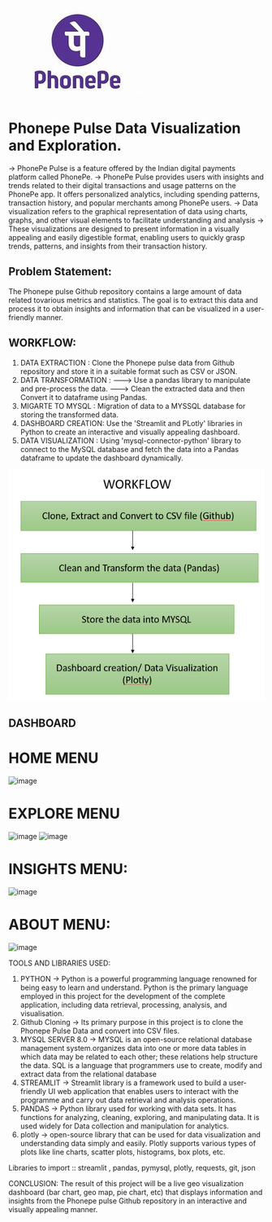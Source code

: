 ![image](images/logo.jpg)

# Phonepe Pulse Data Visualization and Exploration.
-> PhonePe Pulse is a feature offered by the Indian digital payments platform called PhonePe.
-> PhonePe Pulse provides users with insights and trends related to their digital transactions and usage patterns on the PhonePe app. It offers personalized analytics, including spending patterns, transaction history, and popular merchants among PhonePe users.
-> Data visualization refers to the graphical representation of data using charts, graphs, and other visual elements to facilitate understanding and analysis
-> These visualizations are designed to present information in a visually appealing and easily digestible format, enabling users to quickly grasp trends, patterns, and insights from their transaction history.

## Problem Statement:
The Phonepe pulse Github repository contains a large amount of data related tovarious metrics and statistics.
The goal is to extract this data and process it to obtain insights and information that can be visualized in a user-friendly manner.

## WORKFLOW:
1. DATA EXTRACTION :  Clone the Phonepe pulse data from Github repository and store it in a suitable format such as CSV or JSON.
2. DATA TRANSFORMATION :
    ---> Use a pandas library to manipulate and pre-process the data.
    ---> Clean the extracted data and then Convert it to dataframe using Pandas.
3. MIGARTE TO MYSQL : Migration of data to a MYSSQL database for storing the transformed data.
4. DASHBOARD CREATION: Use the 'Streamlit and PLotly' libraries in Python to create an interactive and visually appealing dashboard.
5. DATA VISUALIZATION : Using 'mysql-connector-python' library to connect to the MySQL database and fetch the data into a Pandas dataframe to update the dashboard dynamically.

![image](images/flow.png)

## DASHBOARD 

# HOME MENU
![image](images/home_page.jpg)

# EXPLORE MENU
![image](images/explore_1.jpg)
![image](images/explore_2.jpg)

# INSIGHTS MENU:
![image](images/insight_page.jpg)
# ABOUT MENU:
![image](images/about_page.jpg)


TOOLS AND LIBRARIES USED:
 1. PYTHON -> Python is a powerful programming language renowned for being easy to learn and understand. Python is the primary language employed in this project for the development of the complete application, including data retrieval, processing, analysis, and visualisation.
 2. Github Cloning -> Its primary purpose in this project is to clone the Phonepe Pulse Data and convert into CSV files.
 3. MYSQL SERVER 8.0 -> MYSQL is an open-source relational database management system.organizes data into one or more data tables in which data may be related to each other; these relations help structure the data. SQL is a language that programmers use to create, modify and extract data from the relational database
 4. STREAMLIT -> Streamlit library is a framework used to build a user-friendly UI web application that enables users to interact with the programme and carry out data retrieval and analysis operations.
 5. PANDAS -> Python library used for working with data sets. It has functions for analyzing, cleaning, exploring, and manipulating data. It is used widely for Data collection and manipulation for analytics.
 6. plotly -> open-source library that can be used for data visualization and understanding data simply and easily. Plotly supports various types of plots like line charts, scatter plots, histograms, box plots, etc.

Libraries to import :: streamlit , pandas, pymysql, plotly, requests, git, json

CONCLUSION:
       The result of this project will be a live geo visualization dashboard (bar chart, geo map, pie chart, etc) that displays information and insights from the Phonepe pulse Github repository in an interactive and visually appealing manner.

